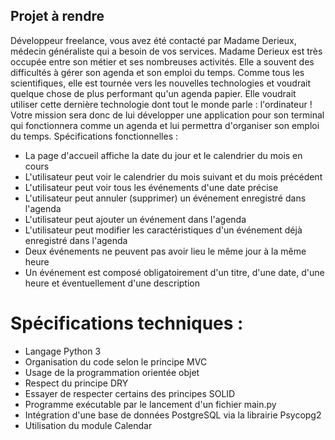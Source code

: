 ## Projet à rendre
Développeur freelance, vous avez été contacté par Madame Derieux, médecin généraliste qui a
besoin de vos services. Madame Derieux est très occupée entre son métier et ses nombreuses
activités. Elle a souvent des difficultés à gérer son agenda et son emploi du temps. Comme tous les
scientifiques, elle est tournée vers les nouvelles technologies et voudrait quelque chose de plus
performant qu'un agenda papier. Elle voudrait utiliser cette dernière technologie dont tout le monde
parle : l'ordinateur ! Votre mission sera donc de lui développer une application pour son terminal qui
fonctionnera comme un agenda et lui permettra d'organiser son emploi du temps.
Spécifications fonctionnelles :
- La page d'accueil affiche la date du jour et le calendrier du mois en cours
- L'utilisateur peut voir le calendrier du mois suivant et du mois précédent
- L'utilisateur peut voir tous les événements d'une date précise
- L'utilisateur peut annuler (supprimer) un événement enregistré dans l'agenda
- L'utilisateur peut ajouter un événement dans l'agenda
- L'utilisateur peut modifier les caractéristiques d'un événement déjà enregistré dans l'agenda
- Deux événements ne peuvent pas avoir lieu le même jour à la même heure
- Un événement est composé obligatoirement d'un titre, d'une date, d'une heure et éventuellement d'une description

# Spécifications techniques :
- Langage Python 3
- Organisation du code selon le principe MVC
- Usage de la programmation orientée objet
- Respect du principe DRY
- Essayer de respecter certains des principes SOLID
- Programme exécutable par le lancement d'un fichier main.py
- Intégration d'une base de données PostgreSQL via la librairie Psycopg2
- Utilisation du module Calendar
